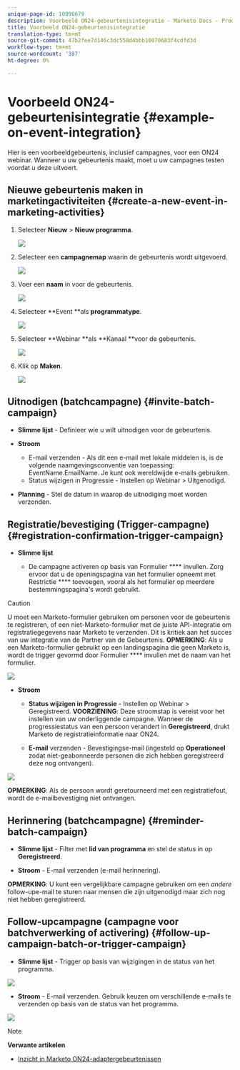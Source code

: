 ```yaml
---
unique-page-id: 10096679
description: Voorbeeld ON24-gebeurtenisintegratie - Marketo Docs - Productdocumentatie
title: Voorbeeld ON24-gebeurtenisintegratie
translation-type: tm+mt
source-git-commit: 47b2fee7d146c3dc558d4bbb10070683f4cdfd3d
workflow-type: tm+mt
source-wordcount: '387'
ht-degree: 0%

---
```



# Voorbeeld ON24-gebeurtenisintegratie {#example-on-event-integration}

Hier is een voorbeeldgebeurtenis, inclusief campagnes, voor een ON24 webinar. Wanneer u uw gebeurtenis maakt, moet u uw campagnes testen voordat u deze uitvoert.

## Nieuwe gebeurtenis maken in marketingactiviteiten {#create-a-new-event-in-marketing-activities}

1. Selecteer **Nieuw** > **Nieuw programma**.

   ![](assets/image2015-12-22-15-3a35-3a15.png)

1. Selecteer een **campagnemap** waarin de gebeurtenis wordt uitgevoerd.

   ![](assets/image2015-12-22-15-3a39-3a51.png)

1. Voer een **naam** in voor de gebeurtenis.

   ![](assets/image2015-12-22-15-3a43-3a4.png)

1. Selecteer **Event **als **programmatype**.

   ![](assets/image2015-12-22-15-3a44-3a41.png)

1. Selecteer **Webinar **als **Kanaal **voor de gebeurtenis.

   ![](assets/image2015-12-22-15-3a46-3a34.png)

1. Klik op **Maken**.

   ![](assets/image2015-12-22-15-3a48-3a20.png)

## Uitnodigen (batchcampagne)  {#invite-batch-campaign}

* **Slimme lijst** - Definieer wie u wilt uitnodigen voor de gebeurtenis.
* **Stroom**

   * E-mail verzenden - Als dit een e-mail met lokale middelen is, is de volgende naamgevingsconventie van toepassing: EventName.EmailName. Je kunt ook wereldwijde e-mails gebruiken.
   * Status wijzigen in Progressie - Instellen op Webinar > Uitgenodigd.

* **Planning** - Stel de datum in waarop de uitnodiging moet worden verzonden.

## Registratie/bevestiging (Trigger-campagne) {#registration-confirmation-trigger-campaign}

* **Slimme lijst**

   * De campagne activeren op basis van Formulier **** invullen. Zorg ervoor dat u de openingspagina van het formulier opneemt met Restrictie **** toevoegen, vooral als het formulier op meerdere bestemmingspagina&#39;s wordt gebruikt.

>[!CAUTION]
>
>U moet een Marketo-formulier gebruiken om personen voor de gebeurtenis te registreren, of een niet-Marketo-formulier met de juiste API-integratie om registratiegegevens naar Marketo te verzenden. Dit is kritiek aan het succes van uw integratie van de Partner van de Gebeurtenis. **OPMERKING**: Als u een Marketo-formulier gebruikt op een landingspagina die geen Marketo is, wordt de trigger gevormd door Formulier **** invullen met de naam van het formulier.

![](assets/image2015-12-22-15-3a50-3a22.png)

* **Stroom**

   * **Status wijzigen in Progressie** - Instellen op Webinar > Geregistreerd. **VOORZIENING**: Deze stroomstap is vereist voor het instellen van uw onderliggende campagne. Wanneer de progressiestatus van een persoon verandert in **Geregistreerd**, drukt Marketo de registratieinformatie naar ON24.

   * **E-mail** verzenden - Bevestigingse-mail (ingesteld op **Operationeel** zodat niet-geabonneerde personen die zich hebben geregistreerd deze nog ontvangen).

![](assets/image2015-12-22-15-3a52-3a9.png)

**OPMERKING**: Als de persoon wordt geretourneerd met een registratiefout, wordt de e-mailbevestiging niet ontvangen.

## Herinnering (batchcampagne) {#reminder-batch-campaign}

* **Slimme lijst** - Filter met **lid van programma** en stel de status in op **Geregistreerd**.

* **Stroom** - E-mail verzenden (e-mail herinnering).

**OPMERKING**: U kunt een vergelijkbare campagne gebruiken om een *andere* follow-upe-mail te sturen naar mensen die zijn uitgenodigd maar zich nog niet hebben geregistreerd.

## Follow-upcampagne (campagne voor batchverwerking of activering) {#follow-up-campaign-batch-or-trigger-campaign}

* **Slimme lijst** - Trigger op basis van wijzigingen in de status van het programma.

![](assets/image2015-12-22-15-3a57-3a25.png)

* **Stroom** - E-mail verzenden. Gebruik keuzen om verschillende e-mails te verzenden op basis van de status van het programma.

![](assets/ten.png)

>[!NOTE]
>
>**Verwante artikelen**
>
>* [Inzicht in Marketo ON24-adaptergebeurtenissen](understanding-marketo-on24-adapter-events.md)

>



